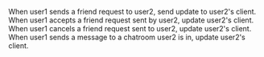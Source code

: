 When user1 sends a friend request to user2, send update to user2's client.
When user1 accepts a friend request sent by user2, update user2's client.
When user1 cancels a friend request sent to user2, update user2's client.
When user1 sends a message to a chatroom user2 is in, update user2's client.